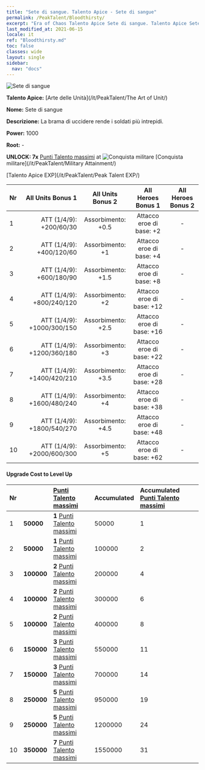 ```yaml
---
title: "Sete di sangue. Talento Apice - Sete di sangue"
permalink: /PeakTalent/Bloodthirsty/
excerpt: "Era of Chaos Talento Apice Sete di sangue. Talento Apice Sete di sangue. Sete di sangue"
last_modified_at: 2021-06-15
locale: it
ref: "Bloodthirsty.md"
toc: false
classes: wide
layout: single
sidebar:
  nav: "docs"
---
```


  ![Sete di sangue](/images/pt/talent_2005.png)

  **Talento Apice:** [Arte delle Unità](/it/PeakTalent/The Art of Unit/)

  **Nome:** Sete di sangue

  **Descrizione:** La brama di uccidere rende i soldati più intrepidi.

  **Power:** 1000

  **Root:** -

  **UNLOCK: 7x** [Punti Talento massimi](/ItemsIT/con_934/) at ![Conquista militare](/images/pt/talent_2006.png) [Conquista militare](/it/PeakTalent/Military Attainment/)

  [Talento Apice EXP](/it/PeakTalent/Peak Talent EXP/)

  | Nr | All Units Bonus 1 | All Units Bonus 2 | All Heroes Bonus 1 | All Heroes Bonus 2 |
  |:---|--------------:|:-------------:|:-------------:|:-------------:|
  | 1 | ATT (1/4/9): +200/60/30 | Assorbimento: +0.5 | Attacco eroe di base: +2 | - |
  | 2 | ATT (1/4/9): +400/120/60 | Assorbimento: +1 | Attacco eroe di base: +4 | - |
  | 3 | ATT (1/4/9): +600/180/90 | Assorbimento: +1.5 | Attacco eroe di base: +8 | - |
  | 4 | ATT (1/4/9): +800/240/120 | Assorbimento: +2 | Attacco eroe di base: +12 | - |
  | 5 | ATT (1/4/9): +1000/300/150 | Assorbimento: +2.5 | Attacco eroe di base: +16 | - |
  | 6 | ATT (1/4/9): +1200/360/180 | Assorbimento: +3 | Attacco eroe di base: +22 | - |
  | 7 | ATT (1/4/9): +1400/420/210 | Assorbimento: +3.5 | Attacco eroe di base: +28 | - |
  | 8 | ATT (1/4/9): +1600/480/240 | Assorbimento: +4 | Attacco eroe di base: +38 | - |
  | 9 | ATT (1/4/9): +1800/540/270 | Assorbimento: +4.5 | Attacco eroe di base: +48 | - |
  | 10 | ATT (1/4/9): +2000/600/300 | Assorbimento: +5 | Attacco eroe di base: +62 | - |


#### Upgrade Cost to Level Up

  | Nr | <i class="fas fa-coins"/> | [Punti Talento massimi](/ItemsIT/con_934/) | Accumulated <i class="fas fa-coins"/> | Accumulated [Punti Talento massimi](/ItemsIT/con_934/) |
  |:---|:--------------|:-------------|:-------------|:-------------|
  | 1 | **50000** | **1** [Punti Talento massimi](/ItemsIT/con_934/) | 50000 | 1 |
  | 2 | **50000** | **1** [Punti Talento massimi](/ItemsIT/con_934/) | 100000 | 2 |
  | 3 | **100000** | **2** [Punti Talento massimi](/ItemsIT/con_934/) | 200000 | 4 |
  | 4 | **100000** | **2** [Punti Talento massimi](/ItemsIT/con_934/) | 300000 | 6 |
  | 5 | **100000** | **2** [Punti Talento massimi](/ItemsIT/con_934/) | 400000 | 8 |
  | 6 | **150000** | **3** [Punti Talento massimi](/ItemsIT/con_934/) | 550000 | 11 |
  | 7 | **150000** | **3** [Punti Talento massimi](/ItemsIT/con_934/) | 700000 | 14 |
  | 8 | **250000** | **5** [Punti Talento massimi](/ItemsIT/con_934/) | 950000 | 19 |
  | 9 | **250000** | **5** [Punti Talento massimi](/ItemsIT/con_934/) | 1200000 | 24 |
  | 10 | **350000** | **7** [Punti Talento massimi](/ItemsIT/con_934/) | 1550000 | 31 |
